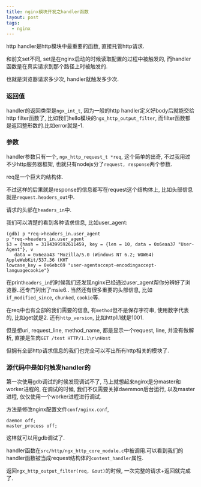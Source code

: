 ```yaml
---
title: nginx模块开发之handler函数
layout: post
tags:
  - nginx
---
```


http handler是http模块中最重要的函数, 直接托管http请求.

和前文set不同, set是在nginx启动的时候读取配置的过程中被触发的, 而handler函数是在真实请求到那个路径上时被触发的.

也就是浏览器请求多少次, handler就触发多少次.

### 返回值

handler的返回类型是`ngx_int_t`, 因为一般的http handler定义好body后就能交给http filter函数了, 比如我们hello模块的`ngx_http_output_filter`, 而filter函数都是返回整形数的.比如error就是-1.

### 参数

handler参数只有一个, `ngx_http_request_t *req`, 这个简单的出奇, 不过我用过不少http服务器框架, 也就只有nodejs分了`request, response`两个参数.

req是一个巨大的结构体.

不过这样的后果就是response的信息都写在request这个结构体上, 比如头部信息就是`request.headers_out`中.

请求的头部在`headers_in`中.

我们可以清楚的看到各种请求信息, 比如user_agent:

```
(gdb) p *req->headers_in.user_agent
p *req->headers_in.user_agent
$3 = {hash = 3194399592611459, key = {len = 10, data = 0x6eaa37 "User-Agent"}, v
   data = 0x6eaa43 "Mozilla/5.0 (Windows NT 6.2; WOW64) AppleWebKit/537.36 (KHT
lowcase_key = 0x6ebc69 "user-agentaccept-encodingaccept-languagecookie"}
```
在print`headers_in`的时候我们还发现nginx已经通过user_agent帮你分辨好了浏览器..还专门列出了msie6.. 当然还有很多重要的头部信息, 比如`if_modified_since`, `chunked`, `cookie`等.

在req中也有全部的我们需要的信息, 有`method`但不是保存字符串, 使用数字代表的, 比如get就是2. 还有`http_version`, 比如http1.1就是1001.

但是想uri, request_line, method_name, 都是显示一个request, line, 并没有做解析, 直接是生肉`GET /test HTTP/1.1\r\nHost`

但拥有全部http请求信息的我们也完全可以写出所有http相关的模块了.

### 源代码中是如何触发handler的

第一次使用gdb调试的时候发现调试不了, 马上就想起来nginx是分master和worker进程的, 在调试的时候, 我们不仅需要关掉daemmon后台运行, 以及master进程, 仅仅使用一个worker进程进行调试.

方法是修改nginx配置文件`conf/nginx.conf`,

```
daemon off;
master_process off;
```

这样就可以用gdb调试了.

handler函数在`src/http/ngx_http_core_module.c`中被调用.可以看到我们的handler函数被当成request结构体的`content_handler`属性.

返回`ngx_http_output_filter(req, &out)`的时候, 一次完整的请求+返回就完成了.
